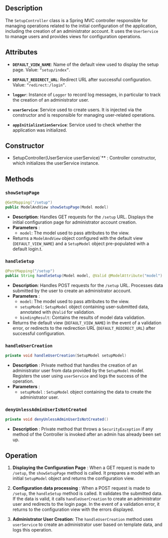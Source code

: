 ## Description

The `SetupController` class is a Spring MVC controller responsible for managing operations related to the initial configuration of the application, including the creation of an administrator account. It uses the `UserService` to manage users and provides views for configuration operations.
## Attributes

- **`DEFAULT_VIEW_NAME`**: Name of the default view used to display the setup page. Value: `“setup/index”`.
    
- **`DEFAULT_REDIRECT_URL`**: Redirect URL after successful configuration. Value: `“redirect:/login”`.
    
- **`logger`**: Instance of `Logger` to record log messages, in particular to track the creation of an administrator user.
    
- **`userService`**: Service used to create users. It is injected via the constructor and is responsible for managing user-related operations.

- **`appInitializationService`**: Service used to check whether the application was initialized.

## Constructor

- SetupController(UserService userService)`** : Controller constructor, which initializes the userService instance.

## Methods

### `showSetupPage`

```java
@GetMapping("/setup")
public ModelAndView showSetupPage(Model model)
```

- **Description**: Handles GET requests for the `/setup` URL. Displays the initial configuration page for administrator account creation.
- **Parameters** :
    - `model`: The model used to pass attributes to the view.
- Returns a `ModelAndView` object configured with the default view (`DEFAULT_VIEW_NAME`) and a `SetupModel` object pre-populated with a default login.t.

### `handleSetup`

```java
@PostMapping("/setup")
public String handleSetup(Model model, @Valid @ModelAttribute("model") SetupModel setupModel, BindingResult bindingResult)
```

- **Description**: Handles POST requests for the `/setup` URL. Processes data submitted by the user to create an administrator account.
- **Parameters** :
    - `model`: The model used to pass attributes to the view.
    - `setupModel`: `SetupModel` object containing user-submitted data, annotated with `@Valid` for validation.
    - `bindingResult`: Contains the results of model data validation.
- Returns the default view (`DEFAULT_VIEW_NAME`) in the event of a validation error, or redirects to the redirection URL (`DEFAULT_REDIRECT_URL`) after successful configuration.

### `handleUserCreation`

```java
private void handleUserCreation(SetupModel setupModel)
```

- **Description** : Private method that handles the creation of an administrator user from data provided by the `SetupModel` model. Registers the user using `userService` and logs the success of the operation.
- **Parameters** :
    - `setupModel` : `SetupModel` object containing the data to create the administrator user.

### `denyUnlessAdminUserIsNotCreated`

```java
private void denyUnlessAdminUserIsNotCreated()
```

- **Description** : Private method that throws a `SecurityException` if any method of the Controller is invoked after an admin has already been set up.

## Operation

1. **Displaying the Configuration Page** : When a GET request is made to `/setup`, the `showSetupPage` method is called. It prepares a model with an initial `SetupModel` object and returns the configuration view.
    
2. **Configuration data processing** : When a POST request is made to `/setup`, the `handleSetup` method is called. It validates the submitted data. If the data is valid, it calls `handleUserCreation` to create an administrator user and redirects to the login page. In the event of a validation error, it returns to the configuration view with the errors displayed.
    
3. **Administrator User Creation**: The `handleUserCreation` method uses `userService` to create an administrator user based on template data, and logs this operation.